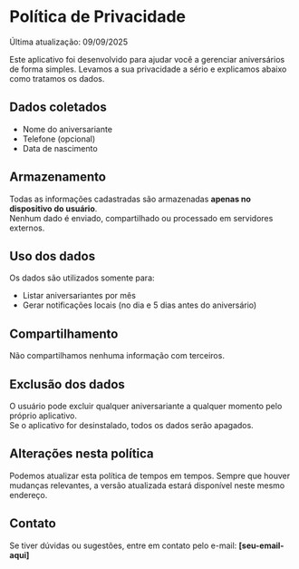 # Política de Privacidade

Última atualização: 09/09/2025

Este aplicativo foi desenvolvido para ajudar você a gerenciar aniversários de forma simples. Levamos a sua privacidade a sério e explicamos abaixo como tratamos os dados.

## Dados coletados
- Nome do aniversariante
- Telefone (opcional)
- Data de nascimento

## Armazenamento
Todas as informações cadastradas são armazenadas **apenas no dispositivo do usuário**.  
Nenhum dado é enviado, compartilhado ou processado em servidores externos.

## Uso dos dados
Os dados são utilizados somente para:
- Listar aniversariantes por mês
- Gerar notificações locais (no dia e 5 dias antes do aniversário)

## Compartilhamento
Não compartilhamos nenhuma informação com terceiros.

## Exclusão dos dados
O usuário pode excluir qualquer aniversariante a qualquer momento pelo próprio aplicativo.  
Se o aplicativo for desinstalado, todos os dados serão apagados.

## Alterações nesta política
Podemos atualizar esta política de tempos em tempos. Sempre que houver mudanças relevantes, a versão atualizada estará disponível neste mesmo endereço.

## Contato
Se tiver dúvidas ou sugestões, entre em contato pelo e-mail: **[seu-email-aqui]**
